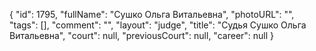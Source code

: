 {
    "id": 1795,
    "fullName": "Сушко Ольга Витальевна",
    "photoURL": "",
    "tags": [],
    "comment": "",
    "layout": "judge",
    "title": "Судья Сушко Ольга Витальевна",
    "court": null,
    "previousCourt": null,
    "career": null
}